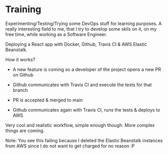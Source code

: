 # Training

Experimenting/Testing/Trying some DevOps stuff for learning purposes. A really interesting field to me, that I try to develop some skils on it, on my free time, while working as a Software Engineer.

Deploying a React app with Docker, Github, Travis CI & AWS Elastic Beanstalk.

How it works?

- A new feature is coming so a developer of the project opens a new  PR on Github

- Github communicates with Travis CI and execute the tests for that branch

- PR is accepted & merged to main

- Github communicates again with Travis CI, runs the tests & deploys to AWS

Very cool and realistic workflow, simple enough though. More complex things are coming.


Note: You see this failing because I deleted the Elastic Beanstalk instances from AWS since I do not want to get charged for no reason :P 

